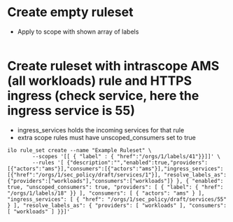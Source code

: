 # Create empty ruleset

* Apply to scope with shown array of labels

```ilo rule_set create --name "Example App Ruleset" --scopes '[[ { "label" : { "href":"/orgs/1/labels/15"}},{"label":{"href":"/orgs/1/labels/17"}}]]'
```
# Create ruleset with intrascope AMS (all workloads) rule and HTTPS ingress (check service, here the ingress service is 55)

* ingress_services holds the incoming services for that rule
* extra scope rules must have unscoped_consumers set to true

```
ilo rule_set create --name "Example Ruleset" \
        --scopes '[[ { "label" : { "href":"/orgs/1/labels/41"}}]]' \
        --rules '[ {"description":"","enabled":true,"providers":[{"actors":"ams"}],"consumers":[{"actors":"ams"}],"ingress_services":[{"href":"/orgs/1/sec_policy/draft/services/1"}], "resolve_labels_as":{"providers":["workloads"],"consumers":["workloads"]} }, { "enabled": true, "unscoped_consumers": true, "providers": [ { "label": { "href": "/orgs/1/labels/18" }} ], "consumers": [ { "actors": "ams" } ], "ingress_services": [ { "href": "/orgs/1/sec_policy/draft/services/55" } ], "resolve_labels_as": { "providers": [ "workloads" ], "consumers": [ "workloads" ] }}]'
```
